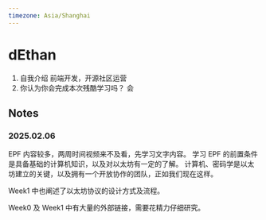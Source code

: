 ```yaml
---
timezone: Asia/Shanghai
---
```


# dEthan

1. 自我介绍 
   前端开发，开源社区运营
2. 你认为你会完成本次残酷学习吗？
   会

## Notes

<!-- Content_START -->
### 2025.02.06

EPF 内容较多，两周时间视频来不及看，先学习文字内容。
学习 EPF 的前置条件是具备基础的计算机知识，以及对以太坊有一定的了解。
计算机、密码学是以太坊建立的关键，以及拥有一个开放协作的团队，正如我们现在这样。

Week1 中也阐述了以太坊协议的设计方式及流程。

Week0 及 Week1 中有大量的外部链接，需要花精力仔细研究。
<!-- Content_END -->